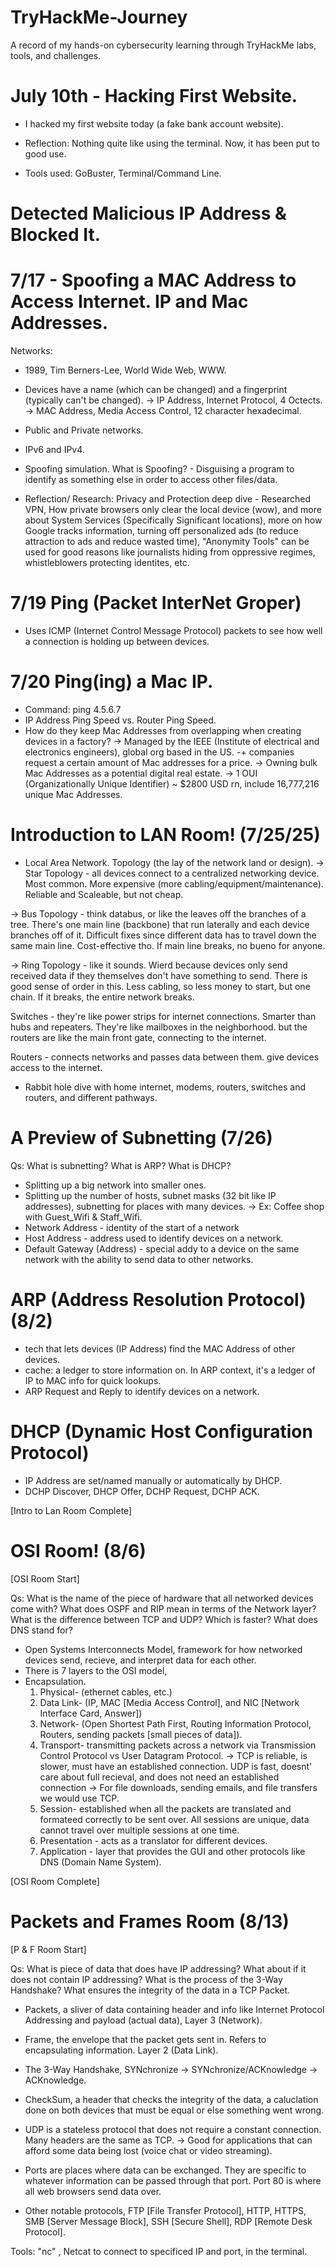 # TryHackMe-Journey
A record of my hands-on cybersecurity learning through TryHackMe labs, tools, and challenges.

# July 10th - Hacking First Website.
- I hacked my first website today (a fake bank account website).
- Reflection: Nothing quite like using the terminal. Now, it has been put to good use.

- Tools used: GoBuster, Terminal/Command Line.

# Detected Malicious IP Address & Blocked It.

# 7/17 - Spoofing a MAC Address to Access Internet. IP and Mac Addresses.

Networks:
- 1989, Tim Berners-Lee, World Wide Web, WWW.
- Devices have a name (which can be changed) and a fingerprint (typically can't be changed).
  -> IP Address, Internet Protocol, 4 Octects.
  -> MAC Address, Media Access Control, 12 character hexadecimal.
- Public and Private networks.
- IPv6 and IPv4.

- Spoofing simulation. What is Spoofing? - Disguising a program to identify as something else in order to access other files/data.
  
- Reflection/ Research: Privacy and Protection deep dive - Researched VPN, How private browsers only clear the local device (wow), and more about System Services (Specifically Significant locations), more on how Google tracks information, turning off personalized ads (to reduce attraction to ads and reduce wasted time), "Anonymity Tools" can be used for good reasons like journalists hiding from oppressive regimes, whistleblowers protecting identites, etc.

# 7/19 Ping (Packet InterNet Groper)
- Uses ICMP (Internet Control Message Protocol) packets to see how well a connection is holding up between devices.

# 7/20 Ping(ing) a Mac IP.
- Command: ping 4.5.6.7
- IP Address Ping Speed vs. Router Ping Speed.
- How do they keep Mac Addresses from overlapping when creating devices in a factory?
  -> Managed by the IEEE (Institute of electrical and electronics engineers), global org based in the US.
    -+  companies request a certain amount of Mac addresses for a price.
  -> Owning bulk Mac Addresses as a potential digital real estate.
  -> 1 OUI (Organizationally Unique Identifier) ~ $2800 USD rn, include 16,777,216 unique Mac Addresses.

# Introduction to LAN Room! (7/25/25)

- Local Area Network. Topology (the lay of the network land or design).
-> Star Topology - all devices connect to a centralized networking device. Most common. More expensive (more cabling/equipment/maintenance). Reliable and Scaleable, but not cheap.
  
-> Bus Topology - think databus, or like the leaves off the branches of a tree. There's one main line (backbone) that run laterally and each device branches off of it. Difficult fixes since different data has to travel down the same main line. Cost-effective tho. If main line breaks, no bueno for anyone.

-> Ring Topology - like it sounds. Wierd because devices only send received data if they themselves don't have something to send. There is good sense of order in this. Less cabling, so less money to start, but one chain. If it breaks, the entire network breaks.

Switches - they're like power strips for internet connections. Smarter than hubs and repeaters. They're like mailboxes in the neighborhood. but the routers are like the main front gate, connecting to the internet.

Routers - connects networks and passes data between them. give devices access to the internet. 

- Rabbit hole dive with home internet, modems, routers, switches and routers, and different pathways.

# A Preview of Subnetting (7/26)

Qs: What is subnetting?
    What is ARP?
    What is DHCP?

- Splitting up a big network into smaller ones.
- Splitting up the number of hosts, subnet masks (32 bit like IP addresses), subnetting for places with many devices.
    -> Ex: Coffee shop with Guest_Wifi & Staff_Wifi.
- Network Address - identity of the start of a network
- Host Address - address used to identify devices on a network.
- Default Gateway (Address) - special addy to a device on the same network with the ability to send data to other networks.

# ARP (Address Resolution Protocol) (8/2)

- tech that lets devices (IP Address) find the MAC Address of other devices.
- cache: a ledger to store information on. In ARP context, it's a ledger of IP to MAC info for quick lookups.
- ARP Request and Reply to identify devices on a network.

# DHCP (Dynamic Host Configuration Protocol)

- IP Address are set/named manually or automatically by DHCP.
- DCHP Discover, DHCP Offer, DCHP Request, DCHP ACK.


[Intro to Lan Room Complete]

# OSI Room! (8/6) 

[OSI Room Start]

Qs: What is the name of the piece of hardware that all networked devices come with?
    What does OSPF and RIP mean in terms of the Network layer?
    What is the difference between TCP and UDP? Which is faster?
    What does DNS stand for?

- Open Systems Interconnects Model, framework for how networked devices send, recieve, and interpret data for each other.
- There is 7 layers to the OSI model,
- Encapsulation.
    1. Physical- (ethernet cables, etc.)
    2. Data Link- (IP, MAC [Media Access Control], and NIC [Network Interface Card, Answer])
    3. Network- (Open Shortest Path First, Routing Information Protocol, Routers, sending packets [small pieces of data]).
    4. Transport- transmitting packets across a network via Transmission Control Protocol vs User Datagram Protocol.
       -> TCP is reliable, is slower, must have an established connection. UDP is fast, doesnt' care about full recieval, and does not need an established connection
       -> For file downloads, sending emails, and file transfers we would use TCP.
    6. Session- established when all the packets are translated and formateed correctly to be sent over. All sessions are unique, data cannot travel over multiple sessions at one time.
    7. Presentation - acts as a translator for different devices.
    8. Application - layer that provides the GUI and other protocols like DNS (Domain Name System).

[OSI Room Complete]

# Packets and Frames Room (8/13)

[P & F Room Start]

Qs: What is piece of data that does have IP addressing? What about if it does not contain IP addressing?
    What is the process of the 3-Way Handshake?
    What ensures the integrity of the data in a TCP Packet.

- Packets, a sliver of data containing header and info like Internet Protocol Addressing and payload (actual data), Layer 3 (Network).
- Frame, the envelope that the packet gets sent in. Refers to encapsulating information. Layer 2 (Data Link).
- The 3-Way Handshake, SYNchronize -> SYNchronize/ACKnowledge -> ACKnowledge.
- CheckSum, a header that checks the integrity of the data, a caluclation done on both devices that must be equal or else something went wrong.

- UDP is a stateless protocol that does not require a constant connection. Many headers are the same as TCP.
  -> Good for applications that can afford some data being lost (voice chat or video streaming).

- Ports are places where data can be exchanged. They are specific to whatever information can be passed through that port. Port 80 is where all web browsers send data over.
- Other notable protocols, FTP [File Transfer Protocol], HTTP, HTTPS, SMB [Server Message Block], SSH [Secure Shell], RDP [Remote Desk Protocol].

Tools: "nc" , Netcat to connect to specificed IP and port, in the terminal.
